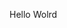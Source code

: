Hello Wolrd






























































































































































































































































































































































































































































































































































































































































































































































































































































































































































































































































































































































































































































































































































































































































































































































































































































































































































































































































































































































































































































































































































































































































































































































































































































































































































































































































